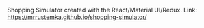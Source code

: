 Shopping Simulator created with the React/Material UI/Redux. Link: https://mrrustemka.github.io/shopping-simulator/

